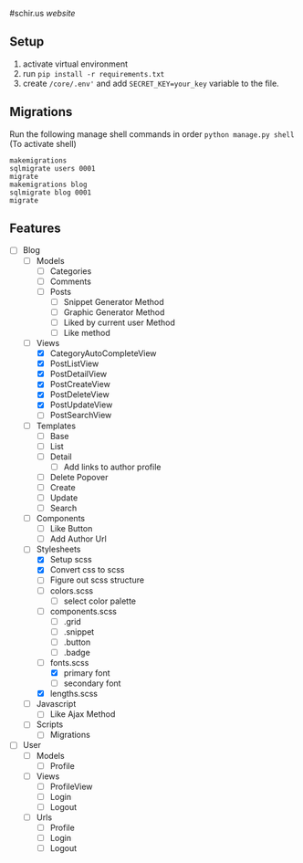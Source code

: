 #schir.us _website_

## Setup

1. activate virtual environment
2. run `pip install -r requirements.txt`
3. create `/core/.env'` and add `SECRET_KEY=your_key` variable to the file.

## Migrations
Run the following manage shell commands in order 
`python manage.py shell` (To activate shell)
```
makemigrations
sqlmigrate users 0001
migrate
makemigrations blog
sqlmigrate blog 0001
migrate
```

## Features
- [ ] Blog
    - [ ] Models
        - [ ] Categories
        - [ ] Comments
        - [ ] Posts
            - [ ] Snippet Generator Method
            - [ ] Graphic Generator Method
            - [ ] Liked by current user Method
            - [ ] Like method
    - [ ] Views
        - [x] CategoryAutoCompleteView
        - [x] PostListView
        - [x] PostDetailView
        - [x] PostCreateView
        - [x] PostDeleteView
        - [x] PostUpdateView
        - [ ] PostSearchView
    - [ ] Templates
        - [ ] Base
        - [ ] List
        - [ ] Detail
          - [ ] Add links to author profile
        - [ ] Delete Popover
        - [ ] Create
        - [ ] Update
        - [ ] Search
    - [ ] Components
        - [ ] Like Button
        - [ ] Add Author Url
    - [ ] Stylesheets
        - [x] Setup scss
        - [x] Convert css to scss
        - [ ] Figure out scss structure
        - [ ] colors.scss
            - [ ] select color palette
        - [ ] components.scss
            - [ ] .grid
            - [ ] .snippet
            - [ ] .button
            - [ ] .badge
        - [ ] fonts.scss
            - [x] primary font
            - [ ] secondary font
        - [x] lengths.scss
    - [ ] Javascript
        - [ ] Like Ajax Method
    - [ ] Scripts
        - [ ] Migrations
    
- [ ] User
    - [ ] Models
        - [ ] Profile
    - [ ] Views
        - [ ] ProfileView
        - [ ] Login
        - [ ] Logout
    - [ ] Urls
        - [ ] Profile
        - [ ] Login
        - [ ] Logout